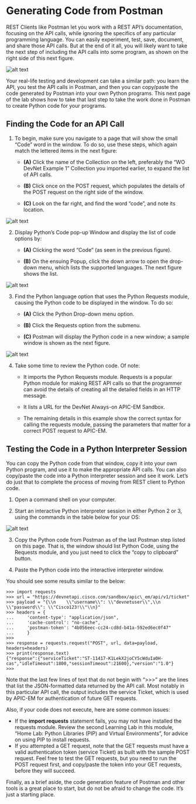 # Generating Code from Postman

REST Clients like Postman let you work with a REST API’s documentation, focusing on the API calls, while ignoring the specifics of any particular programming language. You can easily experiment, test, save, document, and share those API calls. But at the end of it all, you will likely want to take the next step of including the API calls into some program, as shown on the right side of this next figure.

![alt text](/posts/files/02-postman-03-home-lab-postman-etc/assets/images/desktop-3-20.png)

Your real-life testing and development can take a similar path: you learn the API, you test the API calls in Postman, and then you can copy/paste the code generated by Postman into your own Python programs. This next page of the lab shows how to take that last step to take the work done in Postman to create Python code for your programs.

## Finding the Code for an API Call

1.  To begin, make sure you navigate to a page that will show the small “Code” word in the window. To do so, use these steps, which again match the lettered items in the next figure:

    - **(A)** Click the name of the Collection on the left, preferably the “WO DevNet Example 1” Collection you imported earlier, to expand the list of API calls.

    - **(B)** Click once on the POST request, which populates the details of the POST request on the right side of the window.

    - **(C)** Look on the far right, and find the word “code”, and note its location.

 ![alt text](/posts/files/02-postman-03-home-lab-postman-etc/assets/images/desktop-3-21.png)

2.  Display Python’s Code pop-up Window and display the list of code options by:

    - **(A)** Clicking the word “Code” (as seen in the previous figure).

    - **(B)** On the ensuing Popup, click the down arrow to open the drop-down menu, which lists the supported languages. The next figure shows the list.

 ![alt text](/posts/files/02-postman-03-home-lab-postman-etc/assets/images/desktop-3-22.png)

3.  Find the Python language option that uses the Python Requests module, causing the Python code to be displayed in the window. To do so:

    - **(A)** Click the Python Drop-down menu option.

    - **(B)** Click the Requests option from the submenu.

    - **(C)** Postman will display the Python code in a new window; a sample window is shown as the next figure.

 ![alt text](/posts/files/02-postman-03-home-lab-postman-etc/assets/images/desktop-3-23.png)

4.  Take some time to review the Python code. Of note:

    - It imports the Python Requests module. Requests is a popular Python module for making REST API calls so that the programmer can avoid the details of creating all the detailed fields in an HTTP message.

    - It lists a URL for the DevNet Always-on APIC-EM Sandbox.

    - The remaining details in this example show the correct syntax for calling the requests module, passing the parameters that matter for a correct POST request to APIC-EM.

## Testing the Code in a Python Interpreter Session

You can copy the Python code from that window, copy it into your own Python program, and use it to make the appropriate API calls. You can also copy/paste the code into a Python interpreter session and see it work. Let’s do just that to complete the process of moving from REST client to Python code.

1.  Open a command shell on your computer.

2.  Start an interactive Python interpreter session in either Python 2 or 3, using the commands in the table below for your OS:

 ![alt text](/posts/files/02-postman-03-home-lab-postman-etc/assets/images/desktop-3-table-1.png)

3.  Copy the Python code from Postman as of the last Postman step listed on this page. That is, the window should list Python Code, using the Requests module, and you just need to click the “copy to clipboard” button.

2.  Paste the Python code into the interactive interpreter window.

You should see some results similar to the below:


```
>>> import requests
>>> url = "https://devnetapi.cisco.com/sandbox/apic\_em/api/v1/ticket"
>>> payload = "{\\n    \\"username\\": \\"devnetuser\\",\\n    \\"password\\": \\"Cisco123!\\"\\n}"
>>> headers = {
...     'content-type': "application/json",
...     'cache-control': "no-cache",
...     'postman-token': "4b056eec-cc24-cd8d-b41a-592ed6ec0f47"
...     }
>>> 
>>> response = requests.request("POST", url, data=payload, headers=headers)
>>> print(response.text)
{"response":{"serviceTicket":"ST-11417-K1LekX2joCY5cWduIa0H-cas","idleTimeout":1800,"sessionTimeout":21600},"version":"1.0"}
>>> 
```
Note that the last few lines of text that do not begin with “>>>” are the lines that list the JSON-formatted data returned by the API call. Most notably in this particular API call, the output includes the service Ticket, which is used by APIC-EM for authentication of future GET requests.

Also, if your code does not execute, here are some common issues:

-   If the **import requests** statement fails, you may not have installed the requests module. Review the second Learning Lab in this module, “Home Lab: Python Libraries (PIP) and Virtual Environments”, for advice on using PIP to install requests.
-   If you attempted a GET request, note that the GET requests must have a valid authentication token (service Ticket) as built with the sample POST request. Feel free to test the GET requests, but you need to run the POST request first, and copy/paste the token into your GET requests, before they will succeed.

Finally, as a brief aside, the code generation feature of Postman and other tools is a great place to start, but do not be afraid to change the code. It’s just a starting place.
